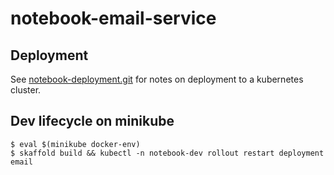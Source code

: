 # notebook-email-service


## Deployment

See [notebook-deployment.git](https://github.com/fbyrne/notebook-deployment) for notes on deployment to a kubernetes cluster.

## Dev lifecycle on minikube

```
$ eval $(minikube docker-env)
$ skaffold build && kubectl -n notebook-dev rollout restart deployment email
```
